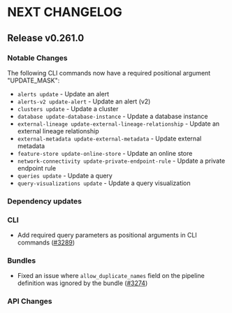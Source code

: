# NEXT CHANGELOG

## Release v0.261.0

### Notable Changes
The following CLI commands now have a required positional argument "UPDATE_MASK":
* `alerts update` - Update an alert
* `alerts-v2 update-alert` - Update an alert (v2)
* `clusters update` - Update a cluster
* `database update-database-instance` - Update a database instance
* `external-lineage update-external-lineage-relationship` - Update an external lineage relationship
* `external-metadata update-external-metadata` - Update external metadata
* `feature-store update-online-store` - Update an online store
* `network-connectivity update-private-endpoint-rule` - Update a private endpoint rule
* `queries update` - Update a query
* `query-visualizations update` - Update a query visualization

### Dependency updates

### CLI
* Add required query parameters as positional arguments in CLI commands ([#3289](https://github.com/databricks/cli/pull/3289))

### Bundles
* Fixed an issue where `allow_duplicate_names` field on the pipeline definition was ignored by the bundle ([#3274](https://github.com/databricks/cli/pull/3274))

### API Changes
